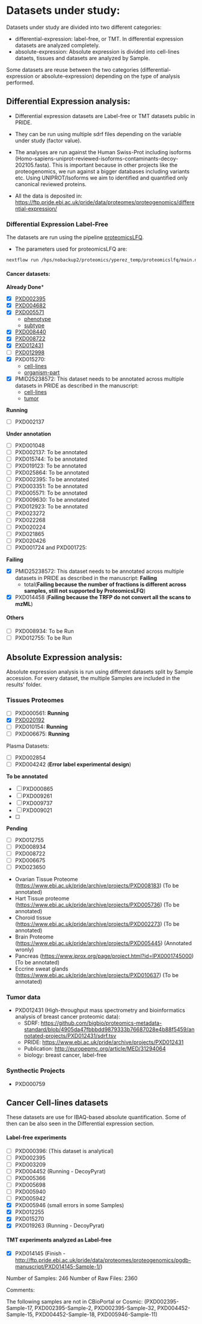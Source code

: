 # Datasets under study:

Datasets under study are divided into two different categories:

- differential-expression: label-free, or TMT. In differential expression datasets are analyzed completely.
- absolute-expression: Absolute expression is divided into cell-lines dataets, tissues and datasets are analyzed by Sample.

Some datasets are reuse between the two categories (differential-expression or absolute-expression) depending on the type of analysis performed.

## Differential Expression analysis:

- Differential expression datasets are Label-free or TMT datasets public in PRIDE.
- They can be run using multiple sdrf files depending on the variable under study (factor value).
- The analyses are run against the Human Swiss-Prot including isoforms (Homo-sapiens-uniprot-reviewed-isoforms-contaminants-decoy-202105.fasta). This is important because in other projects like the proteogenomics, we run against a bigger databases including variants etc. Using UNIPROT/Isoforms we aim to identified and quantified only canonical reviewed proteins.

- All the data is deposited in: https://ftp.pride.ebi.ac.uk/pride/data/proteomes/proteogenomics/differential-expression/

### Differential Expression Label-Free

The datasets are run using the pipeline [proteomicsLFQ](https://github.com/nf-core/proteomicslfq).

- The parameters used for proteomicsLFQ are:

```bash
nextflow run /hps/nobackup2/proteomics/yperez_temp/proteomicslfq/main.nf -c /hps/nobackup2/proteomics/yperez_temp/proteomicslfq/nextflow.config -profile conda,lsf --root_folder **RAW_FILES** --database Homo-sapiens-uniprot-reviewed-isoforms-contaminants-decoy-202105.fasta --input SDRF --search_engines comet,msgf --protein_level_fdr_cutoff 0.01 --psm_pep_fdr_cutoff 0.05 --targeted_only false --outdir SDRF_OUTPUT --protein_inference bayesian --protein_quant shared_peptides --add_triqler_output -resume
```


#### Cancer datasets:

**Already Done***
- [x] [PXD002395](https://ftp.pride.ebi.ac.uk/pride/data/proteomes/proteogenomics/differential-expression/RPXD002395.1-cell-line/)
- [x] [PXD004682](https://ftp.pride.ebi.ac.uk/pride/data/proteomes/proteogenomics/differential-expression/RPXD004682.1-organism-part/)
- [x] [PXD005571](https://ftp.pride.ebi.ac.uk/pride/data/proteomes/proteogenomics/differential-expression/RPXD005571.2-phenotype-subtype/)
    - [phenotype](https://ftp.pride.ebi.ac.uk/pride/data/proteomes/proteogenomics/differential-expression/RPXD005571.1-phenotype/)
    - [subtype](https://ftp.pride.ebi.ac.uk/pride/data/proteomes/proteogenomics/differential-expression/RPXD005571.3-subtype/)
- [x] [PXD008440](https://ftp.pride.ebi.ac.uk/pride/data/proteomes/proteogenomics/differential-expression/RPXD008440.1-disease-response/)
- [x] [PXD008722](https://ftp.pride.ebi.ac.uk/pride/data/proteomes/proteogenomics/differential-expression/RPXD008722.1-organism-part/)
- [x] [PXD012431](https://ftp.pride.ebi.ac.uk/pride/data/proteomes/proteogenomics/differential-expression/RPXD012431.1-organism-part/)
- [ ] [PXD012998](https://ftp.pride.ebi.ac.uk/pride/data/proteomes/proteogenomics/differential-expression/RPXD012998.1-histologic-subtype/)
- [x] PXD015270:
    - [cell-lines](https://ftp.pride.ebi.ac.uk/pride/data/proteomes/proteogenomics/differential-expression/RPXD015270.1-cell-lines/)
    - [organism-part](https://ftp.pride.ebi.ac.uk/pride/data/proteomes/proteogenomics/differential-expression/RPXD015270.2-organism-part/)
- [x] PMID25238572: This dataset needs to be annotated across multiple datasets in PRIDE as described in the manuscript:
    - [cell-lines](https://ftp.pride.ebi.ac.uk/pride/data/proteomes/proteogenomics/differential-expression/RPMID25238572.1-cell-lines/)
    - [tumor](https://ftp.pride.ebi.ac.uk/pride/data/proteomes/proteogenomics/differential-expression/RPMID25238572.2-organism-part/)

**Running**

- [ ] PXD002137

**Under annotation**

- [ ] PXD001048
- [ ] PXD002137: To be annotated
- [ ] PXD015744: To be annotated
- [ ] PXD019123: To be annotated
- [ ] PXD025864: To be annotated
- [ ] PXD002395: To be annotated
- [ ] PXD003351: To be annotated
- [ ] PXD005571: To be annotated
- [ ] PXD009630: To be annotated
- [ ] PXD012923: To be annotated
- [ ] PXD023272
- [ ] PXD022268
- [ ] PXD020224
- [ ] PXD021865
- [ ] PXD020426
- [ ] PXD001724 and PXD001725:

**Failing**
- [x] PMID25238572: This dataset needs to be annotated across multiple datasets in PRIDE as described in the manuscript: **Failing**
    - total(**Failing because the number of fractions is different across samples, still not supported by ProteomicsLFQ**)
- [x] PXD014458 (**Failing because the TRFP do not convert all the scans to mzML**)

#### Others

- [ ] PXD008934: To be Run
- [ ] PXD012755: To be Run

## Absolute Expression analysis:

Absolute expression analysis is run using different datasets split by Sample accession. For every dataset, the multiple Samples are included in the results' folder.

### Tissues Proteomes

- [ ] PXD000561: **Running**
- [X] [PXD020192](https://ftp.pride.ebi.ac.uk/pride/data/proteomes/proteogenomics/absolute-expression/proteomes/RPXD020192.1-organism-part/)
- [ ] PXD010154: **Running**
- [ ] PXD006675: **Running**

Plasma Datasets:

- [ ] PXD002854
- [ ] PXD004242 (**Error label experimental design**)

**To be annotated**
- [ ] PXD000865
- [ ] PXD009261
- [ ] PXD009737
- [ ] PXD009021
- [ ]

**Pending**

- [ ] PXD012755
- [ ] PXD008934
- [ ] PXD008722
- [ ] PXD006675
- [ ] PXD023650

- Ovarian Tissue Proteome (https://www.ebi.ac.uk/pride/archive/projects/PXD008183) (To be annotated)
- Hart Tissue proteome (https://www.ebi.ac.uk/pride/archive/projects/PXD005736) (To be annotated)
- Choroid tissue (https://www.ebi.ac.uk/pride/archive/projects/PXD002273) (To be annotated)
- Brain Proteome (https://www.ebi.ac.uk/pride/archive/projects/PXD005445) (Annotated wronly)
- Pancreas (https://www.iprox.org/page/project.html?id=IPX0001745000) (To be annotated)
- Eccrine sweat glands (https://www.ebi.ac.uk/pride/archive/projects/PXD010637) (To be annotated)


### Tumor data

- PXD012431 (High-throughput mass spectrometry and bioinformatics analysis of breast cancer proteomic data):
    - SDRF: https://github.com/bigbio/proteomics-metadata-standard/blob/4905da47fbbbdd9879333b76687028e4b88f5459/annotated-projects/PXD012431/sdrf.tsv
    - PRIDE: https://www.ebi.ac.uk/pride/archive/projects/PXD012431
    - Publication: http://europepmc.org/article/MED/31294064
    - biology: breast cancer, label-free

### Synthectic Projects

- PXD000759

## Cancer Cell-lines datasets

These datasets are use for IBAQ-based absolute quantification. Some of then can be also seen in the Differential expression section.

#### Label-free experiments
- [ ] PXD000396: (This dataset is analytical)
- [ ] PXD002395
- [ ] PXD003209
- [ ] PXD004452 (Running - DecoyPyrat)
- [ ] PXD005366
- [ ] PXD005698
- [ ] PXD005940
- [ ] PXD005942
- [x] PXD005946 (small errors in some Samples)
- [x] PXD012255
- [x] PXD015270
- [x] PXD019263 (Running - DecoyPyrat)

#### TMT experiments analyzed as Label-free
- [x] PXD014145 (Finish - http://ftp.pride.ebi.ac.uk/pride/data/proteomes/proteogenomics/pgdb-manuscript/PXD014145-Sample-1/)


Number of Samples: 246
Number of Raw Files: 2360

Comments:

The following samples are not in CBioPortal or Cosmic: (PXD002395-Sample-17, PXD002395-Sample-2, PXD002395-Sample-32, PXD004452-Sample-15, PXD004452-Sample-18, PXD005946-Sample-11)


